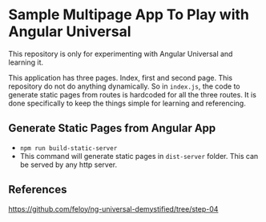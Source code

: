 # Sample Multipage App To Play with Angular Universal
This repository is only for experimenting with Angular Universal and learning it.

This application has three pages. Index, first and second page. This repository do not do anything dynamically. So in `index.js`, the code to generate static pages from routes is hardcoded for all the three routes. It is done specifically to keep the things simple for learning and referencing.

## Generate Static Pages from Angular App
- `npm run build-static-server`
- This command will generate static pages in `dist-server` folder. This can be served by any http server.


## References
https://github.com/feloy/ng-universal-demystified/tree/step-04
